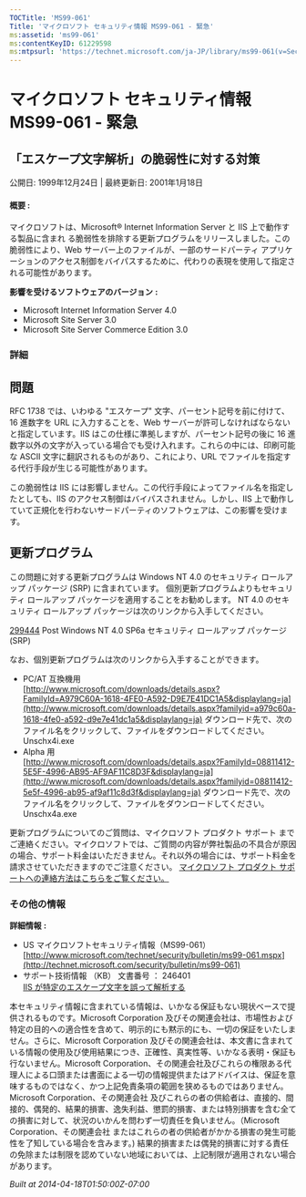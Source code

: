 ```yaml
---
TOCTitle: 'MS99-061'
Title: 'マイクロソフト セキュリティ情報 MS99-061 - 緊急'
ms:assetid: 'ms99-061'
ms:contentKeyID: 61229598
ms:mtpsurl: 'https://technet.microsoft.com/ja-JP/library/ms99-061(v=Security.10)'
---
```


マイクロソフト セキュリティ情報 MS99-061 - 緊急
===============================================

「エスケープ文字解析」の脆弱性に対する対策
------------------------------------------

公開日: 1999年12月24日 | 最終更新日: 2001年1月18日

#### 概要 :

マイクロソフトは、Microsoft® Internet Information Server と IIS 上で動作する製品に含まれ る脆弱性を排除する更新プログラムをリリースしました。この脆弱性により、Web サーバー上のファイルが、一部のサードパーティ アプリケーションのアクセス制御をバイパスするために、代わりの表現を使用して指定される可能性があります。

**影響を受けるソフトウェアのバージョン** **:**

-   Microsoft Internet Information Server 4.0
-   Microsoft Site Server 3.0
-   Microsoft Site Server Commerce Edition 3.0

### 詳細

問題
----

<span></span>
RFC 1738 では、いわゆる "エスケープ" 文字、パーセント記号を前に付けて、16 進数字を URL に入力することを、Web サーバーが許可しなければならないと指定しています。IIS はこの仕様に準拠しますが、パーセント記号の後に 16 進数字以外の文字が入っている場合でも受け入れます。これらの中には、印刷可能な ASCII 文字に翻訳されるものがあり、これにより、URL でファイルを指定する代行手段が生じる可能性があります。

この脆弱性は IIS には影響しません。この代行手段によってファイル名を指定したとしても、IIS のアクセス制御はバイパスされません。しかし、IIS 上で動作していて正規化を行わないサードパーティのソフトウェアは、この影響を受けます。

更新プログラム
--------------

<span></span>
この問題に対する更新プログラムは Windows NT 4.0 のセキュリティ ロールアップ パッケージ (SRP) に含まれています。
個別更新プログラムよりもセキュリティ ロールアップ パッケージを適用することをお勧めします。
NT 4.0 のセキュリティ ロールアップ パッケージは次のリンクから入手してください。

[299444](http://support.microsoft.com/kb/299444) Post Windows NT 4.0 SP6a セキュリティ ロールアップ パッケージ (SRP)

なお、個別更新プログラムは次のリンクから入手することができます。

-   PC/AT 互換機用  
    [http://www.microsoft.com/downloads/details.aspx?FamilyId=A979C60A-1618-4FE0-A592-D9E7E41DC1A5&displaylang=ja](http://www.microsoft.com/downloads/details.aspx?familyid=a979c60a-1618-4fe0-a592-d9e7e41dc1a5&displaylang=ja)
    ダウンロード先で、次のファイル名をクリックして、ファイルをダウンロードしてください。  
    Unschx4i.exe
-   Alpha 用  
    [http://www.microsoft.com/downloads/details.aspx?FamilyId=08811412-5E5F-4996-AB95-AF9AF11C8D3F&displaylang=ja](http://www.microsoft.com/downloads/details.aspx?familyid=08811412-5e5f-4996-ab95-af9af11c8d3f&displaylang=ja)
    ダウンロード先で、次のファイル名をクリックして、ファイルをダウンロードしてください。  
    Unschx4a.exe

更新プログラムについてのご質問は、マイクロソフト プロダクト サポート までご連絡ください。マイクロソフトでは、ご質問の内容が弊社製品の不具合が原因の場合、サポート料金はいただきません。それ以外の場合には、サポート料金を請求させていただきますのでご注意ください。
[マイクロソフト プロダクト サポートへの連絡方法はこちらをご覧ください。](http://www.microsoft.com/japan/security/support/patchqa.mspx)

### その他の情報

**詳細情報** **:**

-   US マイクロソフトセキュリティ情報（MS99-061）  
    [http://www.microsoft.com/technet/security/bulletin/ms99-061.mspx](http://technet.microsoft.com/security/bulletin/ms99-061)
-   サポート技術情報 （KB） 文書番号 ： 246401  
    [IIS が特定のエスケープ文字を誤って解析する](http://support.microsoft.com/kb/246401)

本セキュリティ情報に含まれている情報は、いかなる保証もない現状ベースで提供されるものです。Microsoft Corporation 及びその関連会社は、市場性および特定の目的への適合性を含めて、明示的にも黙示的にも、一切の保証をいたしません。さらに、Microsoft Corporation 及びその関連会社は、本文書に含まれている情報の使用及び使用結果につき、正確性、真実性等、いかなる表明・保証も行ないません。Microsoft Corporation、その関連会社及びこれらの権限ある代理人による口頭または書面による一切の情報提供またはアドバイスは、保証を意味するものではなく、かつ上記免責条項の範囲を狭めるものではありません。Microsoft Corporation、その関連会社 及びこれらの者の供給者は、直接的、間接的、偶発的、結果的損害、逸失利益、懲罰的損害、または特別損害を含む全ての損害に対して、状況のいかんを問わず一切責任を負いません。（Microsoft Corporation、その関連会社 またはこれらの者の供給者がかかる損害の発生可能性を了知している場合を含みます。) 結果的損害または偶発的損害に対する責任の免除または制限を認めていない地域においては、上記制限が適用されない場合があります。  

*Built at 2014-04-18T01:50:00Z-07:00*